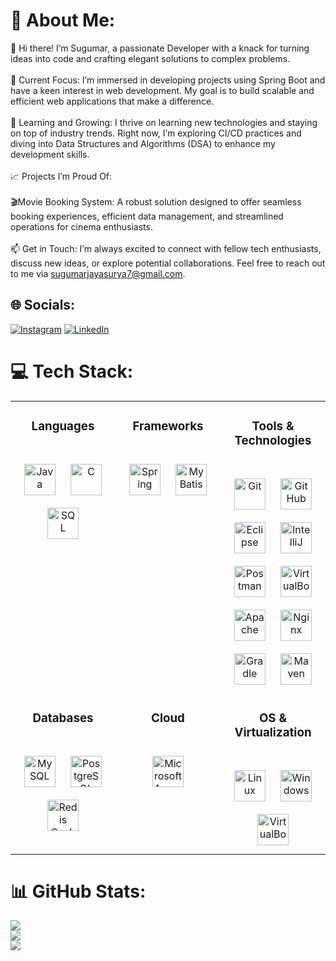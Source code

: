 # 💫 About Me:
👋 Hi there! I’m Sugumar, a passionate Developer with a knack for turning ideas into code and crafting elegant solutions to complex problems.<br><br>🔭 Current Focus: I’m immersed in developing projects using Spring Boot and have a keen interest in web development. My goal is to build scalable and efficient web applications that make a difference.<br><br>🌱 Learning and Growing: I thrive on learning new technologies and staying on top of industry trends. Right now, I’m exploring CI/CD practices and diving into Data Structures and Algorithms (DSA) to enhance my development skills.<br><br>📈 Projects I’m Proud Of:<br><br>🎬Movie Booking System: A robust solution designed to offer seamless booking experiences, efficient data management, and streamlined operations for cinema enthusiasts.<br><br>📫 Get in Touch: I’m always excited to connect with fellow tech enthusiasts, discuss new ideas, or explore potential collaborations. Feel free to reach out to me via sugumarjayasurya7@gmail.com.

## 🌐 Socials:
[![Instagram](https://img.shields.io/badge/Instagram-%23E4405F.svg?logo=Instagram&logoColor=white)](https://instagram.com/_s.u.g.u.m.a.r_) [![LinkedIn](https://img.shields.io/badge/LinkedIn-%230077B5.svg?logo=linkedin&logoColor=white)](https://linkedin.com/in/sugumar2002)

# 💻 Tech Stack:

<table align="center" width="50%">
  <tr>
    <td valign="top" width="33%">
      <h3 align="center">Languages</h3>
    </br>
      <div align="center">  
        <img style="margin: 10px" src="https://cdn.jsdelivr.net/gh/devicons/devicon/icons/java/java-original-wordmark.svg" alt="Java" height="50" />  
        <img style="margin: 10px" src="https://cdn.jsdelivr.net/gh/devicons/devicon/icons/c/c-original.svg" alt="C" height="50" />  
        <img style="margin: 10px" src="https://www.svgrepo.com/show/331760/sql-database-generic.svg" alt="SQL" height="50" />
      </div>
    </td>
    <td valign="top" width="33%">
      <h3 align="center">Frameworks</h3>
      </br>
      <div align="center">
        <img style="margin: 10px" src="https://cdn.jsdelivr.net/gh/devicons/devicon/icons/spring/spring-original-wordmark.svg" alt="Spring" height="50" />  
        <img style="margin: 10px" src="https://mybatis.org/images/mybatis-logo.png" alt="MyBatis" height="50" />   
      </div>
    </td>
    <td valign="top" width="33%">
      <h3 align="center">Tools & Technologies</h3>
      </br>
      <div align="center">
        <img style="margin: 10px" src="https://cdn.jsdelivr.net/gh/devicons/devicon/icons/git/git-original-wordmark.svg" alt="Git" height="50" />  
        <img style="margin: 10px" src="https://cdn.jsdelivr.net/gh/devicons/devicon/icons/github/github-original-wordmark.svg" alt="GitHub" height="50" />  
        <img style="margin: 10px" src="https://cdn.jsdelivr.net/gh/devicons/devicon/icons/eclipse/eclipse-original.svg" alt="Eclipse" height="50" />  
        <img style="margin: 10px" src="https://cdn.jsdelivr.net/gh/devicons/devicon/icons/intellij/intellij-original.svg" alt="IntelliJ" height="50" />  
        <img style="margin: 10px" src="https://cdn.jsdelivr.net/gh/devicons/devicon/icons/postman/postman-original.svg" alt="Postman" height="50" />  
        <img style="margin: 10px" src="https://www.vectorlogo.zone/logos/virtualbox/virtualbox-icon.svg" alt="VirtualBox" height="50" />  
        <img style="margin: 10px" src="https://cdn.jsdelivr.net/gh/devicons/devicon/icons/apache/apache-original-wordmark.svg" alt="Apache" height="50" />  
        <img style="margin: 10px" src="https://cdn.jsdelivr.net/gh/devicons/devicon/icons/nginx/nginx-original.svg" alt="Nginx" height="50" />  
        <img style="margin: 10px" src="https://www.svgrepo.com/show/353831/gradle.svg" alt="Gradle" height="50" />  
        <img style="margin: 10px" src="https://cdn.jsdelivr.net/gh/devicons/devicon/icons/maven/maven-original-wordmark.svg" alt="Maven" height="50" /> 
      </div>
    </td>
  </tr>
  <tr>
    <td valign="top" width="33%">
      <h3 align="center">Databases</h3>
      </br>
      <div align="center">
        <img style="margin: 10px" src="https://cdn.jsdelivr.net/gh/devicons/devicon/icons/mysql/mysql-original-wordmark.svg" alt="MySQL" height="50" />  
        <img style="margin: 10px" src="https://cdn.jsdelivr.net/gh/devicons/devicon/icons/postgresql/postgresql-original-wordmark.svg" alt="PostgreSQL" height="50" />  
        <img style="margin: 10px" src="https://cdn.jsdelivr.net/gh/devicons/devicon/icons/redis/redis-original-wordmark.svg" alt="Redis Cache" height="50" />  
      </div>
    </td>
    <td valign="top" width="33%">
      <h3 align="center">Cloud</h3>
      </br>
      <div align="center">
        <img style="margin: 10px" src="https://upload.wikimedia.org/wikipedia/commons/a/a8/Microsoft_Azure_Logo.svg" alt="Microsoft Azure" height="50" />  
      </div>
    </td>
    <td valign="top" width="33%">
      <h3 align="center">OS & Virtualization</h3>
      </br>
      <div align="center">
        <img style="margin: 10px" src="https://cdn.jsdelivr.net/gh/devicons/devicon/icons/linux/linux-original.svg" alt="Linux" height="50" />  
        <img style="margin: 10px" src="https://cdn.jsdelivr.net/gh/devicons/devicon/icons/windows8/windows8-original.svg" alt="Windows" height="50" />  
        <img style="margin: 10px" src="https://www.vectorlogo.zone/logos/virtualbox/virtualbox-icon.svg" alt="VirtualBox" height="50" />  
      </div>
    </td>
  </tr>
</table>


# 📊 GitHub Stats:
![](https://github-readme-stats.vercel.app/api?username=Sugumar147&theme=dark&hide_border=false&include_all_commits=false&count_private=false)<br/>
![](https://github-readme-streak-stats.herokuapp.com/?user=Sugumar147&theme=dark&hide_border=false)<br/>
![](https://github-readme-stats.vercel.app/api/top-langs/?username=Sugumar147&theme=dark&hide_border=false&include_all_commits=false&count_private=false&layout=compact)
